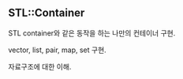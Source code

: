 ## STL::Container

STL container와 같은 동작을 하는 나만의 컨테이너 구현.

vector, list, pair, map, set 구현.

자료구조에 대한 이해.
